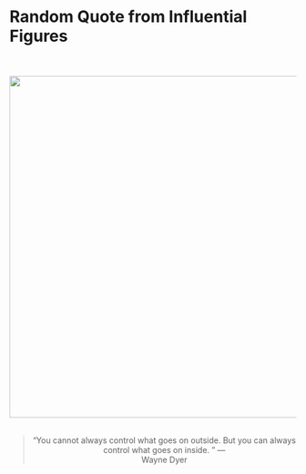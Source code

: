 # Random Quote from Influential Figures

<div align="center">
  <br>
  <br>
  <a href="https://en.wikipedia.org/wiki/Wayne_Dyer" title="Wayne Dyer - Wikipedia"><img src="https://upload.wikimedia.org/wikipedia/commons/4/4a/WayneDyerByPhilKonstantin.jpg" width="600px"></a>
  <br>
  <br>
  <blockquote>&ldquo;You cannot always control what goes on outside. But you can always control what goes on inside. &rdquo; &mdash; <footer>Wayne Dyer</footer></blockquote>
</div>
  